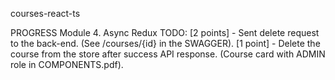 courses-react-ts

PROGRESS
Module 4. Async Redux
TODO:
[2 points] - Sent delete request to the back-end. (See /courses/{id} in the SWAGGER).
[1 point] - Delete the course from the store after success API response.
(Course card with ADMIN role in COMPONENTS.pdf).